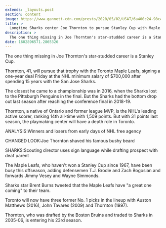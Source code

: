 ```yaml
--- 
extends: _layouts.post 
section: content 
image: https://www.gannett-cdn.com/presto/2020/05/02/USAT/6a400c24-98c4-4225-a1c0-157d3f029eb5-joe_thornton_5-2.JPG?crop=3599,2025,x0,y183&width=3200&height=1801&format=pjpg&auto=webp 
title: > 
  Longtime Sharks center Joe Thornton to pursue Stanley Cup with Maple Leafs 
description: > 
  The one thing missing in Joe Thornton's star-studded career is a Stanley Cup.Thornton, 41, will pursue that trophy with the Toronto Maple Leafs, signing a one-year deal Friday at the NHL minimum salary of $700,000 after spending 15 years with the San Jose Sharks.The closest he came to a championship was in 2016, when the Sharks lost to the Pittsburgh Penguins in the final.Sharks star Brent Burns tweeted that the Maple Leafs have "a great one coming" to their team.Thornton, who was drafted by the Boston Bruins and traded to Sharks in 2005-06, is entering his 23rd season. 
date: 1602896571.2865326 
--- 
```

The one thing missing in Joe Thornton's star-studded career is a Stanley Cup.

Thornton, 41, will pursue that trophy with the Toronto Maple Leafs, signing a one-year deal Friday at the NHL minimum salary of $700,000 after spending 15 years with the San Jose Sharks.

The closest he came to a championship was in 2016, when the Sharks lost to the Pittsburgh Penguins in the final. But the Sharks had the bottom drop out last season after reaching the conference final in 2018-19.

Thornton, a native of Ontario and former league MVP, is the NHL's leading active scorer, ranking 14th all-time with 1,509 points. But with 31 points last season, the playmaking center will have a depth role in Toronto.

ANALYSIS:Winners and losers from early days of NHL free agency

CHANGED LOOK:Joe Thornton shaved his famous bushy beard

SHARKS:Scouting director uses sign language while drafting prospect with deaf parent

The Maple Leafs, who haven't won a Stanley Cup since 1967, have been busy this offseason, adding defensemen T.J. Brodie and Zach Bogosian and forwards Jimmy Vesey and Wayne Simmonds.

Sharks star Brent Burns tweeted that the Maple Leafs have "a great one coming" to their team.

Toronto will now have three former No. 1 picks in the lineup with Auston Matthews (2016), John Tavares (2009) and Thornton (1997).

Thornton, who was drafted by the Boston Bruins and traded to Sharks in 2005-06, is entering his 23rd season.